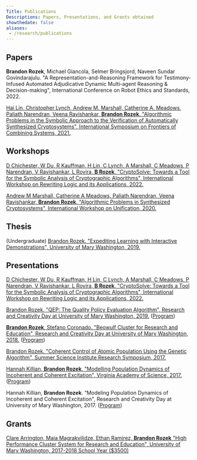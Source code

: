 ```yaml
---
Title: Publications
Descriptions: Papers, Presentations, and Grants obtained
showthedate: false
aliases:
 - /research/publications
---
```


## Papers

**Brandon Rozek**, Michael Giancola, Selmer Bringsjord, Naveen Sundar Govindarajulu. "A Representation-and-Reasoning Framework for Testimony-Infused Automated Adjudicative Dynamic Multi-agent Reasoning & Decision-making", International Conference on Robot Ethics and Standards, 2022.

[Hai Lin, Christopher Lynch, Andrew M. Marshall, Catherine A. Meadows, Paliath Narendran, Veena Ravishankar, **Brandon Rozek**. "Algorithmic Problems in the Symbolic Approach to the Verification of Automatically Synthesized Cryptosystems", International Symposium on Frontiers of Combining Systems, 2021.](https://link.springer.com/chapter/10.1007/978-3-030-86205-3_14)


## Workshops

[D Chichester, W Du, R Kauffman, H Lin, C Lynch, A Marshall, C Meadows, P Narendran, V Ravishankar, L Rovira, **B Rozek**. "CryptoSolve: Towards a Tool for the Symbolic Analysis of Cryptographic Algorithms",  International Workshop on Rewriting Logic and its Applications, 2022.](http://sv.postech.ac.kr/wrla2022/assets/files/pre-proceedings-WRLA2022.pdf#page=12)

[Andrew M Marshall, Catherine A Meadows, Paliath Narendran, Veena Ravishankar, **Brandon Rozek**. "Algorithmic Problems in Synthesized Cryptosystems", International Workshop on Unification, 2020.](https://www3.risc.jku.at/publications/download/risc_6129/proceedings-UNIF2020.pdf#page=58)


## Thesis

(Undergraduate) [Brandon Rozek. "Expediting Learning with Interactive Demonstrations", University of Mary Washington, 2019.](https://scholar.umw.edu/student_research/305/)

## Presentations

[D Chichester, W Du, R Kauffman, H Lin, C Lynch, A Marshall, C Meadows, P Narendran, V Ravishankar, L Rovira, **B Rozek**. "CryptoSolve: Towards a Tool for the Symbolic Analysis of Cryptographic Algorithms",  International Workshop on Rewriting Logic and its Applications, 2022.](/files/slides/wrla2022-slides.pdf)

[Brandon Rozek. "QEP: The Quality Policy Evaluation Algorithm", Research and Creativity Day at University of Mary Washington, 2019.](/files/research/QEP.pptx) ([Program](/files/research/UMW-RC-2019.pdf#page=3))

[**Brandon Rozek**, Stefano Coronado. "Beowulf Cluster for Research and Education", Research and Creativity Day at University of Mary Washington, 2018.](/files/research/LUNACposter.pdf) ([Program](/files/research/UMW-RC-2018.pdf#page=7))

[Brandon Rozek. "Coherent Control of Atomic Population Using the Genetic Algorithm", Summer Science Institute Research Symposium, 2017.](/files/research/coherentcontrolofatomicpopulation.pdf)

[Hannah Killian, **Brandon Rozek**. "Modelling Population Dynamics of Incoherent and Coherent Excitation", Virginia Academy of Science, 2017.](/files/research/modellingpopulationdynamics.pdf) ([Program](/files/research/VAS-Proceedings-95-2017.pdf#page=6))

Hannah Killian, **Brandon Rozek**. “Modeling Population Dynamics of Incoherent and Coherent Excitation", Research and Creativity Day at University of Mary Washington, 2017. ([Program](/files/research/UMW-RC-2017.pdf#page=14))


## Grants

[Clare Arrington, Maia Magrakvilidze, Ethan Ramirez, **Brandon Rozek** "High Performance Cluster System for Research and Education", University of Mary Washington, 2017-2018 School Year ($3500)](https://cas.umw.edu/wp-content/blogs.dir/51/files/2018/10/Fall-2017-Awards.pdf)
